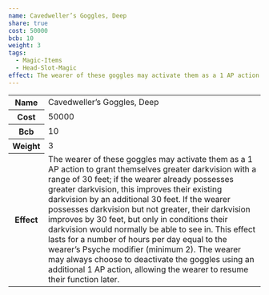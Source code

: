 ```yaml
---
name: Cavedweller’s Goggles, Deep
share: true
cost: 50000
bcb: 10
weight: 3
tags:
  - Magic-Items
  - Head-Slot-Magic
effect: The wearer of these goggles may activate them as a 1 AP action to grant themselves greater darkvision with a range of 30 feet; if the wearer already possesses greater darkvision, this improves their existing darkvision by an additional 30 feet. If the wearer possesses darkvision but not greater, their darkvision improves by 30 feet, but only in conditions their darkvision would normally be able to see in. This effect lasts for a number of hours per day equal to the wearer’s Psyche modifier (minimum 2). The wearer may always choose to deactivate the goggles using an additional 1 AP action, allowing the wearer to resume their function later.
---
```

<p><span dir="ltr" style="overflow-x: auto;"><table><tbody><tr><th dir="ltr">Name</th><td dir="ltr">Cavedweller’s Goggles, Deep</td></tr><tr><th dir="ltr">Cost</th><td dir="auto">50000</td></tr><tr><th dir="ltr">Bcb</th><td dir="auto">10</td></tr><tr><th dir="ltr">Weight</th><td dir="auto">3</td></tr><tr><th dir="ltr">Effect</th><td dir="ltr">The wearer of these goggles may activate them as a 1 AP action to grant themselves greater darkvision with a range of 30 feet; if the wearer already possesses greater darkvision, this improves their existing darkvision by an additional 30 feet. If the wearer possesses darkvision but not greater, their darkvision improves by 30 feet, but only in conditions their darkvision would normally be able to see in. This effect lasts for a number of hours per day equal to the wearer’s Psyche modifier (minimum 2). The wearer may always choose to deactivate the goggles using an additional 1 AP action, allowing the wearer to resume their function later.</td></tr></tbody></table></span></p>
